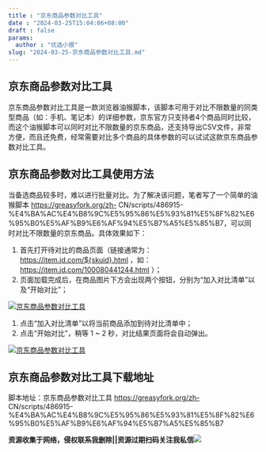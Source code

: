 ```yaml
---
title : "京东商品参数对比工具"
date : "2024-03-25T15:04:06+08:00"
draft : false
params:
  author : "优选小报"
slug: "2024-03-25-京东商品参数对比工具.md"
---
```


## 京东商品参数对比工具

京东商品参数对比工具是一款浏览器油猴脚本，该脚本可用于对比不限数量的同类型商品（如：手机、笔记本）的详细参数，京东官方只支持者4个商品同时比较，而这个油猴脚本可以同时对比不限数量的京东商品，还支持导出CSV文件，非常方便，而且还免费，经常需要对比多个商品的具体参数的可以试试这款京东商品参数对比工具。

## 京东商品参数对比工具使用方法

当备选商品较多时，难以进行批量对比。为了解决该问题，笔者写了一个简单的油猴脚本 https://greasyfork.org/zh-
CN/scripts/486915-%E4%BA%AC%E4%B8%9C%E5%95%86%E5%93%81%E5%8F%82%E6%95%B0%E5%AF%B9%E6%AF%94%E5%B7%A5%E5%85%B7，可以同时对比不限数量的京东商品。具体效果如下：

  1. 首先打开待对比的商品页面（链接通常为： https://item.jd.com/${skuid}.html ，如： https://item.jd.com/100080441244.html ）；
  2. 页面加载完成后，在商品图片下方会出现两个按钮，分别为“加入对比清单”以及“开始对比”；

[![京东商品参数对比工具](//img7-1.zhekoulieshou.com/mmbiz_jpg/iaHBVewvSIbAjcr9g6TlCXSfiaDqkbzuEzlUPRHyRG6FPqiaH5ZvcxOyhDUAKCfgHJQWZIpmmlibzicibiaBs4PepuIYA/0)](//img7-1.zhekoulieshou.com/mmbiz_jpg/iaHBVewvSIbAjcr9g6TlCXSfiaDqkbzuEzlUPRHyRG6FPqiaH5ZvcxOyhDUAKCfgHJQWZIpmmlibzicibiaBs4PepuIYA/0)

  1. 点击“加入对比清单”以将当前商品添加到待对比清单中；
  2. 点击“开始对比”，稍等 1 ~ 2 秒，对比结果页面将会自动弹出。

[![京东商品参数对比工具](//img7-1.zhekoulieshou.com/mmbiz_jpg/iaHBVewvSIbAjcr9g6TlCXSfiaDqkbzuEz7TcK4UlVY5FIgw0A6xAFsicOVa2VTf4OcUvVWLSuC7cLNUPwqaBcGzQ/0)](//img7-1.zhekoulieshou.com/mmbiz_jpg/iaHBVewvSIbAjcr9g6TlCXSfiaDqkbzuEz7TcK4UlVY5FIgw0A6xAFsicOVa2VTf4OcUvVWLSuC7cLNUPwqaBcGzQ/0)

## 京东商品参数对比工具下载地址

脚本地址：京东商品参数对比工具 https://greasyfork.org/zh-
CN/scripts/486915-%E4%BA%AC%E4%B8%9C%E5%95%86%E5%93%81%E5%8F%82%E6%95%B0%E5%AF%B9%E6%AF%94%E5%B7%A5%E5%85%B7

**资源收集于网络，侵权联系我删除||资源过期扫码关注我私信**![](//img7-1.zhekoulieshou.com/mmbiz_jpg/iaHBVewvSIbAjcr9g6TlCXSfiaDqkbzuEzp207hVzPqT4YGQOAazQ1KNHCeACbia5Lzq4Ckwibe48iar1q7lgVP1o3w/640?wx_fmt=jpeg&from=appmsg)


